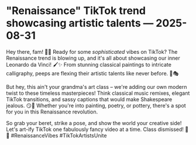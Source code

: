 # "Renaissance" TikTok trend showcasing artistic talents — 2025-08-31

Hey there, fam! 👋🎨 Ready for some *sophisticated* vibes on TikTok? The Renaissance trend is blowing up, and it's all about showcasing our inner Leonardo da Vinci! 🖌️✨ From stunning classical paintings to intricate calligraphy, peeps are flexing their artistic talents like never before. 💃🎭

But hey, this ain't your grandma's art class – we're adding our own modern twist to these timeless masterpieces! Think classical music remixes, elegant TikTok transitions, and sassy captions that would make Shakespeare jealous. 😏📜 Whether you're into painting, poetry, or pottery, there's a spot for you in this Renaissance revolution.

So grab your beret, strike a pose, and show the world your creative side! Let's art-ify TikTok one fabulously fancy video at a time. Class dismissed! 🎩💫 #RenaissanceVibes #TikTokArtistsUnite